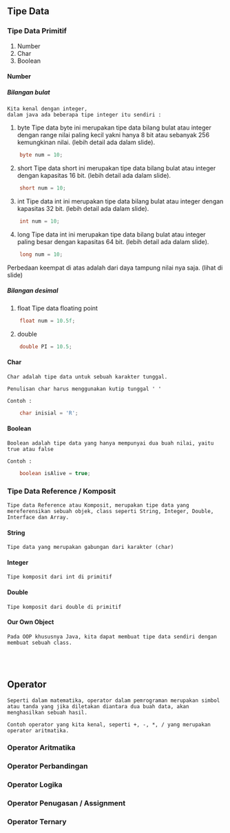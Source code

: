 ## Tipe Data

### Tipe Data Primitif
1. Number
2. Char
3. Boolean

#### Number
##### Bilangan bulat
    Kita kenal dengan integer,
    dalam java ada beberapa tipe integer itu sendiri :

1. byte
Tipe data byte ini merupakan tipe data bilang bulat atau integer dengan range nilai paling kecil yakni hanya 8 bit atau sebanyak 256 kemungkinan nilai. (lebih detail ada dalam slide).
``` java
    byte num = 10;
```
2. short 
Tipe data short ini merupakan tipe data bilang bulat atau integer dengan kapasitas 16 bit. (lebih detail ada dalam slide).  
``` java
    short num = 10;
```
3. int
Tipe data int ini merupakan tipe data bilang bulat atau integer dengan kapasitas 32 bit. (lebih detail ada dalam slide).
``` java
    int num = 10;
```
4. long
Tipe data int ini merupakan tipe data bilang bulat atau integer paling besar dengan kapasitas 64 bit. (lebih detail ada dalam slide).
``` java
    long num = 10;
```

Perbedaan keempat di atas adalah dari daya tampung nilai nya saja. (lihat di slide)
##### Bilangan desimal
1. float
Tipe data floating point
``` java
    float num = 10.5f;
```
2. double
``` java
    double PI = 10.5;
```

#### Char
    Char adalah tipe data untuk sebuah karakter tunggal.
    
    Penulisan char harus menggunakan kutip tunggal ' '

    Contoh :
``` java
    char inisial = 'R';
```
#### Boolean
    Boolean adalah tipe data yang hanya mempunyai dua buah nilai, yaitu true atau false

    Contoh :
``` java
    boolean isAlive = true;
```

### Tipe Data Reference / Komposit
    Tipe data Reference atau Komposit, merupakan tipe data yang mereferensikan sebuah objek, class seperti String, Integer, Double, Interface dan Array.
#### String
    Tipe data yang merupakan gabungan dari karakter (char)

#### Integer
    Tipe komposit dari int di primitif

#### Double
    Tipe komposit dari double di primitif

#### Our Own Object
    Pada OOP khususnya Java, kita dapat membuat tipe data sendiri dengan membuat sebuah class.


<br>
<br>

## Operator
    Seperti dalam matematika, operator dalam pemrograman merupakan simbol atau tanda yang jika diletakan diantara dua buah data, akan menghasilkan sebuah hasil.

    Contoh operator yang kita kenal, seperti +, -, *, / yang merupakan operator aritmatika.

### Operator Aritmatika

### Operator Perbandingan

### Operator Logika

### Operator Penugasan / Assignment

### Operator Ternary

   
